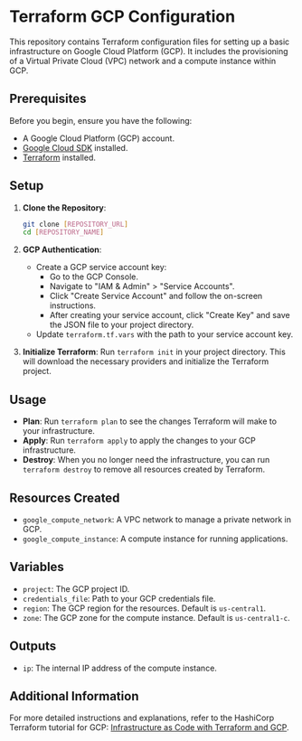 # Terraform GCP Configuration
This repository contains Terraform configuration files for setting up a basic infrastructure on Google Cloud Platform (GCP). It includes the provisioning of a Virtual Private Cloud (VPC) network and a compute instance within GCP.

## Prerequisites
Before you begin, ensure you have the following:

- A Google Cloud Platform (GCP) account.
- [Google Cloud SDK](https://cloud.google.com/sdk/docs/install) installed.
- [Terraform](https://www.terraform.io/downloads.html) installed.

## Setup

1. **Clone the Repository**:
   ```sh
   git clone [REPOSITORY_URL]
   cd [REPOSITORY_NAME]
   ```
2. **GCP Authentication**:
   - Create a GCP service account key:
     - Go to the GCP Console.
     - Navigate to "IAM & Admin" > "Service Accounts".
     - Click "Create Service Account" and follow the on-screen instructions.
     - After creating your service account, click "Create Key" and save the JSON file to your project directory.
   - Update `terraform.tf.vars` with the path to your service account key.

3. **Initialize Terraform**:
   Run `terraform init` in your project directory. This will download the necessary providers and initialize the Terraform project.

## Usage
- **Plan**: Run `terraform plan` to see the changes Terraform will make to your infrastructure.
- **Apply**: Run `terraform apply` to apply the changes to your GCP infrastructure.
- **Destroy**: When you no longer need the infrastructure, you can run `terraform destroy` to remove all resources created by Terraform.

## Resources Created

- `google_compute_network`: A VPC network to manage a private network in GCP.
- `google_compute_instance`: A compute instance for running applications.

## Variables
- `project`: The GCP project ID.
- `credentials_file`: Path to your GCP credentials file.
- `region`: The GCP region for the resources. Default is `us-central1`.
- `zone`: The GCP zone for the compute instance. Default is `us-central1-c`.

## Outputs
- `ip`: The internal IP address of the compute instance.

## Additional Information
For more detailed instructions and explanations, refer to the HashiCorp Terraform tutorial for GCP: [Infrastructure as Code with Terraform and GCP](https://developer.hashicorp.com/terraform/tutorials/gcp-get-started/infrastructure-as-code).
